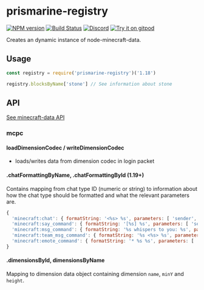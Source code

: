 # prismarine-registry
[![NPM version](https://img.shields.io/npm/v/prismarine-registry.svg)](http://npmjs.com/package/prismarine-registry)
[![Build Status](https://github.com/PrismarineJS/prismarine-registry/workflows/CI/badge.svg)](https://github.com/PrismarineJS/prismarine-registry/actions?query=workflow%3A%22CI%22)
[![Discord](https://img.shields.io/badge/chat-on%20discord-brightgreen.svg)](https://discord.gg/GsEFRM8)
[![Try it on gitpod](https://img.shields.io/badge/try-on%20gitpod-brightgreen.svg)](https://gitpod.io/#https://github.com/PrismarineJS/prismarine-registry)

Creates an dynamic instance of node-minecraft-data.

## Usage

```js
const registry = require('prismarine-registry')('1.18')

registry.blocksByName['stone'] // See information about stone
```

## API

[See minecraft-data API](https://github.com/PrismarineJS/node-minecraft-data/blob/master/doc/api.md)

### mcpc

#### loadDimensionCodec / writeDimensionCodec

* loads/writes data from dimension codec in login packet

#### .chatFormattingByName, .chatFormattingById (1.19+)

Contains mapping from chat type ID (numeric or string) to information about how the 
chat type should be formatted and what the relevant parameters are.

```js
{
  'minecraft:chat': { formatString: '<%s> %s', parameters: [ 'sender', 'content' ] },
  'minecraft:say_command': { formatString: '[%s] %s', parameters: [ 'sender', 'content' ] },
  'minecraft:msg_command': { formatString: '%s whispers to you: %s', parameters: [ 'sender', 'content' ] },
  'minecraft:team_msg_command': { formatString: '%s <%s> %s', parameters: [ 'team_name', 'sender', 'content' ] },
  'minecraft:emote_command': { formatString: '* %s %s', parameters: [ 'sender', 'content' ] }
}
```

#### .dimensionsById, dimensionsByName

Mapping to dimension data object containing dimension `name`, `minY` and `height`.
